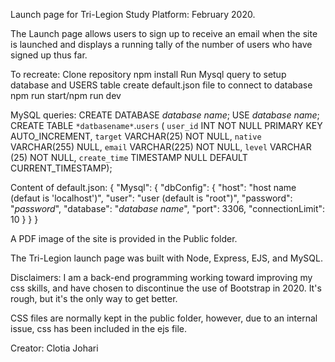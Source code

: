 Launch page for Tri-Legion Study Platform: February 2020.

The Launch page allows users to sign up to receive an email when the site is launched and displays a running tally of the number of users who have signed up thus far. 

To recreate:
Clone repository
npm install
Run Mysql query to setup database and USERS table
create default.json file to connect to database
npm run start/npm run dev

MySQL queries:
CREATE DATABASE *database name*;
USE *database name*;
CREATE TABLE `*datbasename*`.`users` (
  `user_id` INT NOT NULL PRIMARY KEY AUTO_INCREMENT,
  `target` VARCHAR(25) NOT NULL,
  `native` VARCHAR(255) NULL,
  `email` VARCHAR(225) NOT NULL,
  `level` VARCHAR (25) NOT NULL,
  `create_time` TIMESTAMP NULL DEFAULT CURRENT_TIMESTAMP);

  Content of default.json:
  {
  "Mysql": {
    "dbConfig": {
      "host": "host name (defaut is 'localhost')",
      "user": "user (default is "root")",
      "password": "*password*",
      "database": "*database name*",
      "port": 3306,
      "connectionLimit": 10
    }
  }
}

A PDF image of the site is provided in the Public folder.

The Tri-Legion launch page was built with Node, Express, EJS, and MySQL. 

Disclaimers: I am a back-end programming working toward improving my css skills, and have chosen to discontinue the use of Bootstrap in 2020. It's rough, but it's the only way to get better. 

CSS files are normally kept in the public folder, however, due to an internal issue, css has been included in the ejs file. 

Creator: Clotia Johari



